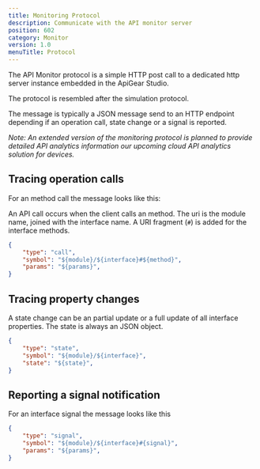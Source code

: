 ```yaml
---
title: Monitoring Protocol
description: Communicate with the API monitor server
position: 602
category: Monitor
version: 1.0
menuTitle: Protocol
---
```


The API Monitor protocol is a simple HTTP post call to a dedicated http server instance embedded in the ApiGear Studio.

The protocol is resembled after the simulation protocol.

The message is typically a JSON message send to an HTTP endpoint depending if an operation call, state change or a signal is reported.

*Note: An extended version of the monitoring protocol is planned to provide detailed API analytics information our upcoming cloud API analytics solution for devices.*


## Tracing operation calls

For an method call the message looks like this:

An API call occurs when the client calls an method. The uri is the module name, joined with the interface name. A URI fragment (`#`) is added for the interface methods.

```json
{
    "type": "call",
    "symbol": "${module}/${interface}#${method}",
    "params": "${params}",
}
```

## Tracing property changes

A state change can be an partial update or a full update of all interface properties. The state is always an JSON object.

```json
{
    "type": "state",
    "symbol": "${module}/${interface}",
    "state": "${state}",
}
```


## Reporting a signal notification

For an interface signal the message looks like this

```json
{
    "type": "signal",
    "symbol": "${module}/${interface}#{signal}",
    "params": "${params}",
}
```


